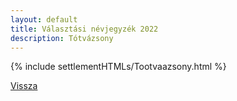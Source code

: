 ```yaml
---
layout: default
title: Választási névjegyzék 2022
description: Tótvázsony
---
```


{% include settlementHTMLs/Tootvaazsony.html %}

[Vissza](./)